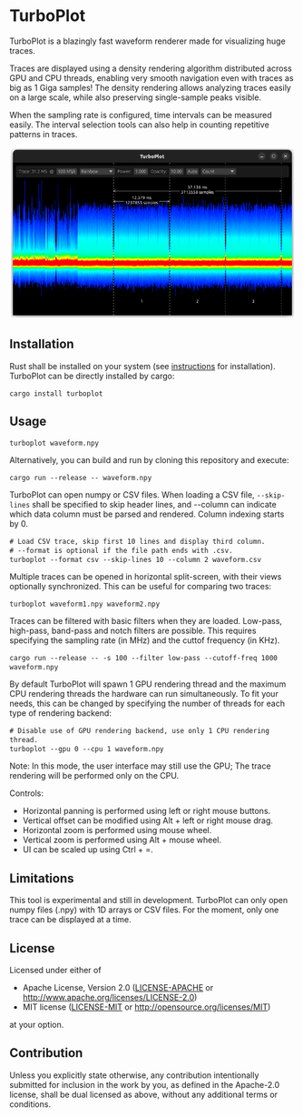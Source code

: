 # TurboPlot

TurboPlot is a blazingly fast waveform renderer made for visualizing huge traces.

Traces are displayed using a density rendering algorithm distributed across GPU and CPU threads, enabling very smooth navigation even with traces as big as 1 Giga samples! The density rendering allows analyzing traces easily on a large scale, while also preserving single-sample peaks visible.

When the sampling rate is configured, time intervals can be measured easily. The interval selection tools can also help in counting repetitive patterns in traces.

![screenshot](screenshot.png)

## Installation

Rust shall be installed on your system (see [instructions](https://www.rust-lang.org/tools/install) for installation).
TurboPlot can be directly installed by cargo:

```
cargo install turboplot
```

## Usage

```
turboplot waveform.npy
```

Alternatively, you can build and run by cloning this repository and execute:

```
cargo run --release -- waveform.npy
```

TurboPlot can open numpy or CSV files. When loading a CSV file, `--skip-lines` shall be specified to skip header lines, and --column can indicate which data column must be parsed and rendered. Column indexing starts by 0.

```
# Load CSV trace, skip first 10 lines and display third column.
# --format is optional if the file path ends with .csv.
turboplot --format csv --skip-lines 10 --column 2 waveform.csv
```

Multiple traces can be opened in horizontal split-screen, with their views optionally synchronized. This can be useful for comparing two traces:

```
turboplot waveform1.npy waveform2.npy
```

Traces can be filtered with basic filters when they are loaded. Low-pass, high-pass, band-pass and notch filters are possible. This requires specifying the sampling rate (in MHz) and the cuttof frequency (in KHz).

```
cargo run --release -- -s 100 --filter low-pass --cutoff-freq 1000 waveform.npy
```

By default TurboPlot will spawn 1 GPU rendering thread and the maximum CPU rendering threads the hardware can run simultaneously. To fit your needs, this can be changed by specifying the number of threads for each type of rendering backend:

```
# Disable use of GPU rendering backend, use only 1 CPU rendering thread.
turboplot --gpu 0 --cpu 1 waveform.npy
```

Note: In this mode, the user interface may still use the GPU; The trace rendering will be performed only on the CPU.

Controls:
- Horizontal panning is performed using left or right mouse buttons.
- Vertical offset can be modified using Alt + left or right mouse drag.
- Horizontal zoom is performed using mouse wheel.
- Vertical zoom is performed using Alt + mouse wheel.
- UI can be scaled up using Ctrl + =.

## Limitations

This tool is experimental and still in development. TurboPlot can only open numpy files (.npy) with 1D arrays or CSV files. For the moment, only one trace can be displayed at a time.

## License

Licensed under either of

 * Apache License, Version 2.0
   ([LICENSE-APACHE](LICENSE-APACHE) or http://www.apache.org/licenses/LICENSE-2.0)
 * MIT license
   ([LICENSE-MIT](LICENSE-MIT) or http://opensource.org/licenses/MIT)

at your option.

## Contribution

Unless you explicitly state otherwise, any contribution intentionally submitted
for inclusion in the work by you, as defined in the Apache-2.0 license, shall be
dual licensed as above, without any additional terms or conditions.

